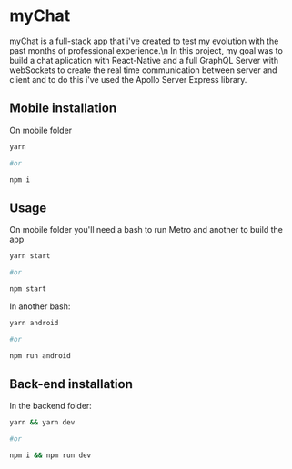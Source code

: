 # myChat

myChat is a full-stack app that i've created to test my evolution with the past months of professional experience.\n
In this project, my goal was to build a chat aplication with React-Native and a full GraphQL Server with webSockets to create the real time communication between server and client and to do this i've used the Apollo Server Express library.

## Mobile installation

On mobile folder

```bash
yarn

#or

npm i
```

## Usage

On mobile folder you'll need a bash to run Metro and another to build the app

```bash
yarn start

#or

npm start
```

In another bash:

```bash
yarn android

#or

npm run android
```

## Back-end installation

In the backend folder:

```bash
yarn && yarn dev

#or

npm i && npm run dev
```
